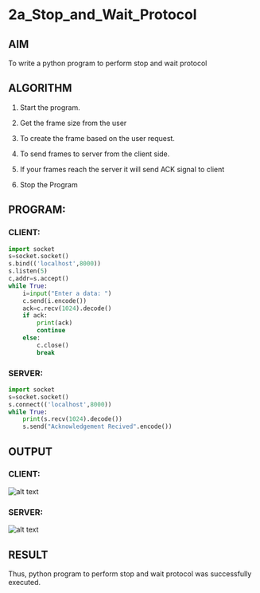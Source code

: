 # 2a_Stop_and_Wait_Protocol
## AIM 
To write a python program to perform stop and wait protocol

## ALGORITHM
1. Start the program.

2. Get the frame size from the user
3. To create the frame based on the user request.
4. To send frames to server from the client side.
5. If your frames reach the server it will send ACK signal to client
6. Stop the Program

## PROGRAM:
### CLIENT:
```python
import socket
s=socket.socket()
s.bind(('localhost',8000))
s.listen(5)
c,addr=s.accept()
while True:
    i=input("Enter a data: ")
    c.send(i.encode())
    ack=c.recv(1024).decode()
    if ack:
        print(ack)
        continue
    else:
        c.close()
        break
```
### SERVER:
```python
import socket
s=socket.socket()
s.connect(('localhost',8000))
while True:
    print(s.recv(1024).decode())
    s.send("Acknowledgement Recived".encode())
```
## OUTPUT

### CLIENT:

![alt text](<Screenshot 2024-05-09 200206.png>)

### SERVER:

![alt text](<Screenshot 2024-05-09 200226.png>)

## RESULT
Thus, python program to perform stop and wait protocol was successfully executed.
